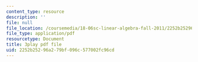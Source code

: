 ```yaml
---
content_type: resource
description: ''
file: null
file_location: /coursemedia/18-06sc-linear-algebra-fall-2011/2252b25296a279bf096c577002fc96cd_lpnY5QVjU5w.pdf
file_type: application/pdf
resourcetype: Document
title: 3play pdf file
uid: 2252b252-96a2-79bf-096c-577002fc96cd
---
```

